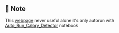 ## 🚧 Note
This [webpage]() never useful alone it's only autorun with [Auto_Run_Calory_Detector]() notebook 
